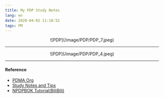 ```yaml
---
title: My PDP Study Notes
lang: en
date: 2020-04-02 11:18:52
tags: PM
---
```


<center>![PDP](/image/PDP/PDP_7.jpeg)</center>
 
----------------------------------------  

<center>![PDP](/image/PDP/PDP_4.jpeg)</center>

----------------------------------------  

#### Reference

- [PDMA Org](https://www.pdma.org/ "Title") 
- [Study Notes and Tips](https://parcusgroup.com/blog/pdma-npdp-certification-exam-study-notes-tips/ "Title")
- [NPDPBOK Tutorial(BiliBili)](https://www.bilibili.com/video/BV1Qq4y1V7o8 "Title") 